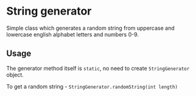 # String generator

Simple class which generates a random string from uppercase and lowercase english alphabet letters and numbers 0-9.

## Usage

The generator method itself is `static`, no need to create `StringGenerator` object. 

To get a random string - `StringGenerator.randomString(int length)`
